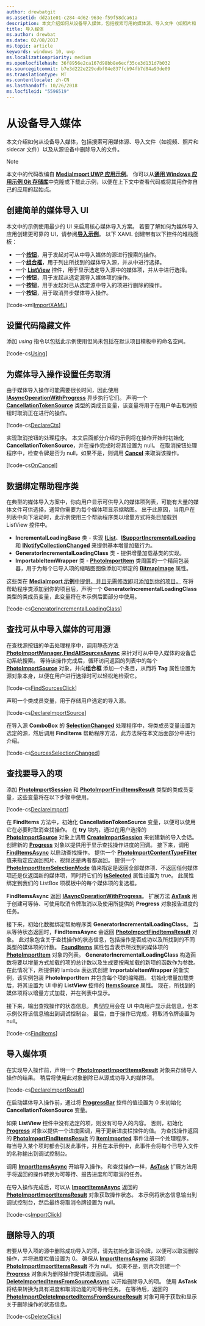 ```yaml
---
author: drewbatgit
ms.assetid: dd2a1e01-c284-4d62-963e-f59f58dca61a
description: 本文介绍如何从设备导入媒体，包括搜索可用的媒体源、导入文件（如照片和 sidecar 文件）以及从源设备中删除导入的文件。
title: 导入媒体
ms.author: drewbat
ms.date: 02/08/2017
ms.topic: article
keywords: windows 10, uwp
ms.localizationpriority: medium
ms.openlocfilehash: 36f8956e2ca167d98bb8e6ecf35ce3d131d7b032
ms.sourcegitcommit: b7e3d222e229cdbf04e837fcb94fb7d84a93de09
ms.translationtype: MT
ms.contentlocale: zh-CN
ms.lasthandoff: 10/26/2018
ms.locfileid: "5596519"
---
```

# <a name="import-media-from-a-device"></a>从设备导入媒体

本文介绍如何从设备导入媒体，包括搜索可用媒体源、导入文件（如视频、照片和 sidecar 文件）以及从源设备中删除导入的文件。

> [!NOTE] 
> 本文中的代码改编自 [**MediaImport UWP 应用示例**](https://github.com/Microsoft/Windows-universal-samples/tree/master/Samples/MediaImport)。 你可以从[**通用 Windows 应用示例 Git 存储库**](https://github.com/Microsoft/Windows-universal-samples)中克隆或下载此示例，以便在上下文中查看代码或将其用作你自己的应用的起始点。

## <a name="create-a-simple-media-import-ui"></a>创建简单的媒体导入 UI
本文中的示例使用最少的 UI 来启用核心媒体导入方案。 若要了解如何为媒体导入应用创建更可靠的 UI，请参阅[**导入示例**](https://github.com/Microsoft/Windows-universal-samples/tree/master/Samples/MediaImport)。 以下 XAML 创建带有以下控件的堆栈面板：
* 一个[**按钮**](https://msdn.microsoft.com/library/windows/apps/Windows.UI.Xaml.Controls.Button)，用于发起对可从中导入媒体的源进行搜索的操作。
* 一个[**组合框**](https://msdn.microsoft.com/library/windows/apps/Windows.UI.Xaml.Controls.ComboBox)，用于列出所找到的媒体导入源，并从中进行选择。
* 一个 [**ListView**](https://msdn.microsoft.com/library/windows/apps/Windows.UI.Xaml.Controls.ListView) 控件，用于显示选定导入源中的媒体项，并从中进行选择。
* 一个**按钮**，用于发起从选定源导入媒体项的操作。
* 一个**按钮**，用于发起对已从选定源中导入的项进行删除的操作。
* 一个**按钮**，用于取消异步媒体导入操作。

[!code-xml[ImportXAML](./code/PhotoImport_Win10/cs/MainPage.xaml#SnippetImportXAML)]

## <a name="set-up-your-code-behind-file"></a>设置代码隐藏文件
添加 *using* 指令以包括此示例使用但尚未包括在默认项目模板中的命名空间。

[!code-cs[Using](./code/PhotoImport_Win10/cs/MainPage.xaml.cs#SnippetUsing)]

## <a name="set-up-task-cancellation-for-media-import-operations"></a>为媒体导入操作设置任务取消

由于媒体导入操作可能需要很长时间，因此使用 [**IAsyncOperationWithProgress**](https://msdn.microsoft.com/library/windows/apps/br206594.aspx) 异步执行它们。 声明一个 [**CancellationTokenSource**](https://msdn.microsoft.com/library/system.threading.cancellationtokensource) 类型的类成员变量，该变量将用于在用户单击取消按钮时取消正在进行的操作。

[!code-cs[DeclareCts](./code/PhotoImport_Win10/cs/MainPage.xaml.cs#SnippetDeclareCts)]

实现取消按钮的处理程序。 本文后面部分介绍的示例将在操作开始时初始化 **CancellationTokenSource**，并在操作完成时将其设置为 null。 在取消按钮处理程序中，检查令牌是否为 null，如果不是，则调用 [**Cancel**](https://msdn.microsoft.com/library/dd321955) 来取消该操作。

[!code-cs[OnCancel](./code/PhotoImport_Win10/cs/MainPage.xaml.cs#SnippetOnCancel)]

## <a name="data-binding-helper-classes"></a>数据绑定帮助程序类

在典型的媒体导入方案中，你向用户显示可供导入的媒体项列表，可能有大量的媒体文件可供选择，通常你需要为每个媒体项显示缩略图。 出于此原因，当用户在列表中向下滚动时，此示例使用三个帮助程序类以增量方式将条目加载到 ListView 控件中。

* **IncrementalLoadingBase** 类 - 实现 [**IList**](https://msdn.microsoft.com/library/system.collections.ilist)、[**ISupportIncrementalLoading**](https://msdn.microsoft.com/library/windows/apps/windows.ui.xaml.data.isupportincrementalloading) 和 [**INotifyCollectionChanged**](https://msdn.microsoft.com/library/windows/apps/system.collections.specialized.inotifycollectionchanged(v=vs.105).aspx) 来提供基本增量加载行为。
* **GeneratorIncrementalLoadingClass** 类 - 提供增量加载基类的实现。
* **ImportableItemWrapper** 类 - [**PhotoImportItem**](https://msdn.microsoft.com/library/windows/apps/Windows.Media.Import.PhotoImportItem) 类周围的一个精简包装器，用于为每个已导入项的缩略图图像添加可绑定的 [**BitmapImage**](https://msdn.microsoft.com/library/windows/apps/Windows.UI.Xaml.Media.Imaging.BitmapImage) 属性。

这些类在 [**MediaImport 示例**中提供，并且无需修改即可添加到你的项目。](https://github.com/Microsoft/Windows-universal-samples/tree/master/Samples/MediaImport) 在将帮助程序类添加到你的项目后，声明一个 **GeneratorIncrementalLoadingClass** 类型的类成员变量，此变量将在本示例后面部分中使用。

[!code-cs[GeneratorIncrementalLoadingClass](./code/PhotoImport_Win10/cs/MainPage.xaml.cs#SnippetGeneratorIncrementalLoadingClass)]


## <a name="find-available-sources-from-which-media-can-be-imported"></a>查找可从中导入媒体的可用源

在查找源按钮的单击处理程序中，调用静态方法 [**PhotoImportManager.FindAllSourcesAsync**](https://msdn.microsoft.com/library/windows/apps/Windows.Media.Import.PhotoImportManager.FindAllSourcesAsync) 来针对可从中导入媒体的设备启动系统搜索。 等待该操作完成后，循环访问返回的列表中的每个 [**PhotoImportSource**](https://msdn.microsoft.com/library/windows/apps/Windows.Media.Import.PhotoImportSource) 对象，并向**组合框** 添加一个条目，从而将 **Tag** 属性设置为源对象本身，以便在用户进行选择时可以轻松地检索它。

[!code-cs[FindSourcesClick](./code/PhotoImport_Win10/cs/MainPage.xaml.cs#SnippetFindSourcesClick)]

声明一个类成员变量，用于存储用户选定的导入源。

[!code-cs[DeclareImportSource](./code/PhotoImport_Win10/cs/MainPage.xaml.cs#SnippetDeclareImportSource)]

在导入源 **ComboBox** 的 [**SelectionChanged**](https://msdn.microsoft.com/library/windows/apps/Windows.UI.Xaml.Controls.Primitives.Selector.SelectionChanged) 处理程序中，将类成员变量设置为选定的源，然后调用 **FindItems** 帮助程序方法，此方法将在本文后面部分中进行介绍。 

[!code-cs[SourcesSelectionChanged](./code/PhotoImport_Win10/cs/MainPage.xaml.cs#SnippetSourcesSelectionChanged)]

## <a name="find-items-to-import"></a>查找要导入的项

添加 [**PhotoImportSession**](https://msdn.microsoft.com/library/windows/apps/Windows.Media.Import.PhotoImportSession) 和 [**PhotoImportFindItemsResult**](https://msdn.microsoft.com/library/windows/apps/Windows.Media.Import.PhotoImportFindItemsResult) 类型的类成员变量，这些变量将在以下步骤中使用。

[!code-cs[DeclareImport](./code/PhotoImport_Win10/cs/MainPage.xaml.cs#SnippetDeclareImport)]

在 **FindItems** 方法中，初始化 **CancellationTokenSource** 变量，以便可以使用它在必要时取消查找操作。 在 **try** 块内，通过在用户选择的 [**PhotoImportSource**](https://msdn.microsoft.com/library/windows/apps/Windows.Media.Import.PhotoImportSource) 对象上调用 [**CreateImportSession**](https://msdn.microsoft.com/library/windows/apps/Windows.Media.Import.PhotoImportSource.CreateImportSession) 来创建新的导入会话。 创建新的 [**Progress**](https://msdn.microsoft.com/library/hh193692.aspx) 对象以提供用于显示查找操作进度的回调。 接下来，调用 **[FindItemsAsync](https://docs.microsoft.com/uwp/api/windows.media.import.photoimportsession.finditemsasync)** 以启动查找操作。 提供一个 [**PhotoImportContentTypeFilter**](https://msdn.microsoft.com/library/windows/apps/Windows.Media.Import.PhotoImportContentTypeFilter) 值来指定应返回照片、视频还是两者都返回。 提供一个 [**PhotoImportItemSelectionMode**](https://msdn.microsoft.com/library/windows/apps/Windows.Media.Import.PhotoImportItemSelectionMode) 值来指定是返回全部媒体项、不返回任何媒体项还是仅返回新的媒体项，同时将它们的 [**IsSelected**](https://msdn.microsoft.com/library/windows/apps/Windows.Media.Import.PhotoImportItem.IsSelected) 属性设置为 true。 此属性绑定到我们的 ListBox 项模板中的每个媒体项的复选框。

**FindItemsAsync** 返回 [**IAsyncOperationWithProgress**](https://msdn.microsoft.com/library/windows/apps/br206594.aspx)。 扩展方法 [**AsTask**](https://msdn.microsoft.com/library/hh779750.aspx) 用于创建可等待、可使用取消令牌取消以及使用所提供的 **Progress** 对象报告进度的任务。

接下来，初始化数据绑定帮助程序类 **GeneratorIncrementalLoadingClass**。 当从等待状态返回时，**FindItemsAsync** 会返回 [**PhotoImportFindItemsResult**](https://msdn.microsoft.com/library/windows/apps/Windows.Media.Import.PhotoImportFindItemsResult) 对象。 此对象包含关于查找操作的状态信息，包括操作是否成功以及所找到的不同类型的媒体项的计数。 [**FoundItems**](https://msdn.microsoft.com/library/windows/apps/Windows.Media.Import.PhotoImportFindItemsResult.FoundItems) 属性包含表示所找到的媒体项的 [**PhotoImportItem**](https://msdn.microsoft.com/library/windows/apps/Windows.Media.Import.PhotoImportItem) 对象的列表。 **GeneratorIncrementalLoadingClass** 构造函数将要以增量方式加载的项的总计数以及生成要按需加载的新项的函数作为参数。 在此情况下，所提供的 lambda 表达式创建 **ImportableItemWrapper** 的新实例，该实例包装 **PhotoImportItem** 并包含每个项的缩略图。 初始化增量加载类后，将其设置为 UI 中的 **ListView** 控件的 [**ItemsSource**](https://msdn.microsoft.com/library/windows/apps/Windows.UI.Xaml.Controls.ItemsControl.ItemsSource) 属性。 现在，所找到的媒体项将以增量方式加载，并在列表中显示。

接下来，输出查找操作的状态信息。 典型应用会在 UI 中向用户显示此信息，但本示例仅将该信息输出到调试控制台。 最后，由于操作已完成，将取消令牌设置为 null。

[!code-cs[FindItems](./code/PhotoImport_Win10/cs/MainPage.xaml.cs#SnippetFindItems)]

## <a name="import-media-items"></a>导入媒体项

在实现导入操作前，声明一个 [**PhotoImportImportItemsResult**](https://msdn.microsoft.com/library/windows/apps/Windows.Media.Import.PhotoImportImportItemsResult) 对象来存储导入操作的结果。 稍后将使用此对象删除已从源成功导入的媒体项。

[!code-cs[DeclareImportResult](./code/PhotoImport_Win10/cs/MainPage.xaml.cs#SnippetDeclareImportResult)]

在启动媒体导入操作前，通过将 [**ProgressBar**](https://msdn.microsoft.com/library/windows/apps/Windows.UI.Xaml.Controls.ProgressBar) 控件的值设置为 0 来初始化 **CancellationTokenSource** 变量。

如果 **ListView** 控件中没有选定的项，则没有可导入的内容。 否则，初始化 [**Progress**](https://msdn.microsoft.com/library/hh193692.aspx) 对象以提供一个进度回调，用于更新进度栏控件的值。 为查找操作返回的 [**PhotoImportFindItemsResult**](https://msdn.microsoft.com/library/windows/apps/Windows.Media.Import.PhotoImportFindItemsResult) 的 [**ItemImported**](https://msdn.microsoft.com/library/windows/apps/Windows.Media.Import.PhotoImportFindItemsResult.ItemImported) 事件注册一个处理程序。 每当导入某个项时都会引发此事件，并且在本示例中，此事件会将每个已导入文件的名称输出到调试控制台。

调用 [**ImportItemsAsync**](https://msdn.microsoft.com/library/windows/apps/Windows.Media.Import.PhotoImportFindItemsResult.ImportItemsAsync) 开始导入操作。 和查找操作一样，[**AsTask**](https://msdn.microsoft.com/library/hh779750.aspx) 扩展方法用于将返回的操作转换为可等待、报告进度和可取消的任务。

在导入操作完成后，可以从 [**ImportItemsAsync**](https://msdn.microsoft.com/library/windows/apps/Windows.Media.Import.PhotoImportFindItemsResult.ImportItemsAsync) 返回的 [**PhotoImportImportItemsResult**](https://msdn.microsoft.com/library/windows/apps/Windows.Media.Import.PhotoImportImportItemsResult) 对象获取操作状态。 本示例将状态信息输出到调试控制台，然后最终将取消令牌设置为 null。

[!code-cs[ImportClick](./code/PhotoImport_Win10/cs/MainPage.xaml.cs#SnippetImportClick)]

## <a name="delete-imported-items"></a>删除导入的项
若要从导入项的源中删除成功导入的项，请先初始化取消令牌，以便可以取消删除操作，并将进度栏值设置为 0。 确保从 [**ImportItemsAsync**](https://msdn.microsoft.com/library/windows/apps/Windows.Media.Import.PhotoImportFindItemsResult.ImportItemsAsync) 返回的 [**PhotoImportImportItemsResult**](https://msdn.microsoft.com/library/windows/apps/Windows.Media.Import.PhotoImportImportItemsResult) 不为 null。 如果不是，则再次创建一个 [**Progress**](https://msdn.microsoft.com/library/hh193692.aspx) 对象来为删除操作提供进度回调。 调用 [**DeleteImportedItemsFromSourceAsync**](https://msdn.microsoft.com/library/windows/apps/Windows.Media.Import.PhotoImportImportItemsResult.DeleteImportedItemsFromSourceAsync) 以开始删除导入的项。 使用 **AsTask** 将结果转换为具有进度和取消功能的可等待任务。 在等待后，返回的 [**PhotoImportDeleteImportedItemsFromSourceResult**](https://msdn.microsoft.com/library/windows/apps/Windows.Media.Import.PhotoImportDeleteImportedItemsFromSourceResult) 对象可用于获取和显示关于删除操作的状态信息。

[!code-cs[DeleteClick](./code/PhotoImport_Win10/cs/MainPage.xaml.cs#SnippetDeleteClick)]








 


